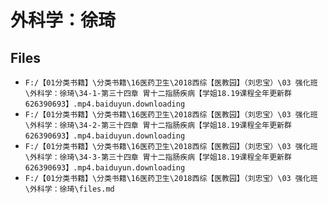 # 外科学：徐琦

## Files

- `F:/【01分类书籍】\分类书籍\16医药卫生\2018西综【医教园】（刘忠宝）\03 强化班\外科学：徐琦\34-1-第三十四章 胃十二指肠疾病【学姐18.19课程全年更新群626390693】.mp4.baiduyun.downloading`
- `F:/【01分类书籍】\分类书籍\16医药卫生\2018西综【医教园】（刘忠宝）\03 强化班\外科学：徐琦\34-2-第三十四章 胃十二指肠疾病【学姐18.19课程全年更新群626390693】.mp4.baiduyun.downloading`
- `F:/【01分类书籍】\分类书籍\16医药卫生\2018西综【医教园】（刘忠宝）\03 强化班\外科学：徐琦\34-3-第三十四章 胃十二指肠疾病【学姐18.19课程全年更新群626390693】.mp4.baiduyun.downloading`
- `F:/【01分类书籍】\分类书籍\16医药卫生\2018西综【医教园】（刘忠宝）\03 强化班\外科学：徐琦\files.md`
